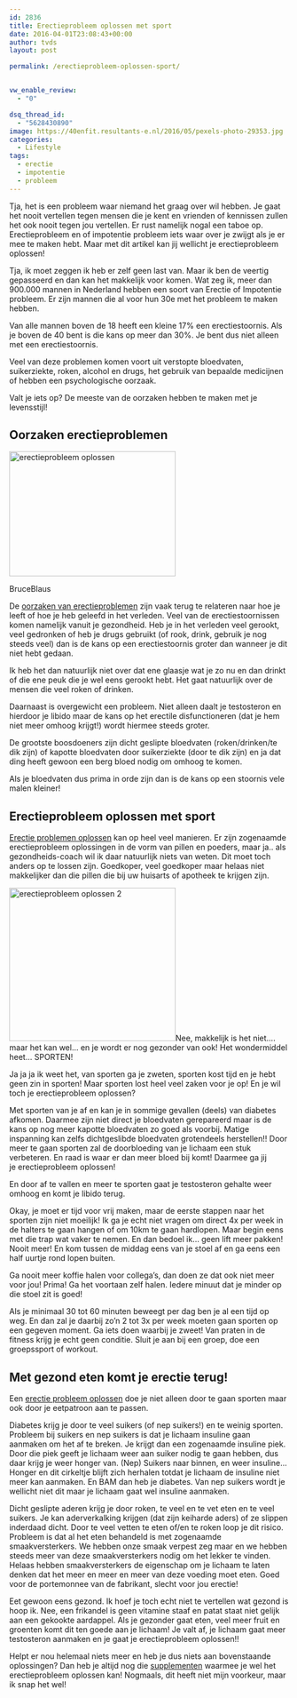 ```yaml
---
id: 2836
title: Erectieprobleem oplossen met sport
date: 2016-04-01T23:08:43+00:00
author: tvds
layout: post

permalink: /erectieprobleem-oplossen-sport/


vw_enable_review:
  - "0"

dsq_thread_id:
  - "5628430890"
image: https://40enfit.resultants-e.nl/2016/05/pexels-photo-29353.jpg
categories:
  - Lifestyle
tags:
  - erectie
  - impotentie
  - probleem
---
```

Tja, het is een probleem waar niemand het graag over wil hebben. Je gaat het nooit vertellen tegen mensen die je kent en vrienden of kennissen zullen het ook nooit tegen jou vertellen. Er rust namelijk nogal een taboe op. Erectieprobleem en of impotentie probleem iets waar over je zwijgt als je er mee te maken hebt. Maar met dit artikel kan jij wellicht je erectieprobleem oplossen!

<!--more-->

Tja, ik moet zeggen ik heb er zelf geen last van. Maar ik ben de veertig gepasseerd en dan kan het makkelijk voor komen. Wat zeg ik, meer dan 900.000 mannen in Nederland hebben een soort van Erectie of Impotentie probleem. Er zijn mannen die al voor hun 30e met het probleem te maken hebben.

Van alle mannen boven de 18 heeft een kleine 17% een erectiestoornis. Als je boven de 40 bent is die kans op meer dan 30%. Je bent dus niet alleen met een erectiestoornis.

Veel van deze problemen komen voort uit verstopte bloedvaten, suikerziekte, roken, alcohol en drugs, het gebruik van bepaalde medicijnen of hebben een psychologische oorzaak.

Valt je iets op? De meeste van de oorzaken hebben te maken met je levensstijl!

## Oorzaken erectieproblemen

<div id="attachment_2840" style="width: 300px" class="wp-caption alignleft">
  <a href="https://www.40enfit.nl/run/oorzaken-van-impotentie/"><img class="wp-image-2840 size-medium" src="https://40enfit.resultants-e.nl/2016/05/erectieprobleem-oplossen-300x225.png" alt="erectieprobleem oplossen" width="300" height="225" srcset="https://40enfit.resultants-e.nl/2016/05/erectieprobleem-oplossen-300x225.png 300w, https://40enfit.resultants-e.nl/2016/05/erectieprobleem-oplossen.png 1024w" sizes="(max-width: 300px) 100vw, 300px" /></a>
  
  <p class="wp-caption-text">
    BruceBlaus
  </p>
</div>

De <a href="https://www.40enfit.nl/run/oorzaken-van-impotentie/" rel="nofollow">oorzaken van erectieproblemen</a> zijn vaak terug te relateren naar hoe je leeft of hoe je heb geleefd in het verleden. Veel van de erectiestoornissen komen namelijk vanuit je gezondheid. Heb je in het verleden veel gerookt, veel gedronken of heb je drugs gebruikt (of rook, drink, gebruik je nog steeds veel) dan is de kans op een erectiestoornis groter dan wanneer je dit niet hebt gedaan.

Ik heb het dan natuurlijk niet over dat ene glaasje wat je zo nu en dan drinkt of die ene peuk die je wel eens gerookt hebt. Het gaat natuurlijk over de mensen die veel roken of drinken.

Daarnaast is overgewicht een probleem. Niet alleen daalt je testosteron en hierdoor je libido maar de kans op het erectile disfunctioneren (dat je hem niet meer omhoog krijgt!) wordt hiermee steeds groter.

De grootste boosdoeners zijn dicht geslipte bloedvaten (roken/drinken/te dik zijn) of kapotte bloedvaten door suikerziekte (door te dik zijn) en ja dat ding heeft gewoon een berg bloed nodig om omhoog te komen.

Als je bloedvaten dus prima in orde zijn dan is de kans op een stoornis vele malen kleiner!

## Erectieprobleem oplossen met sport

[Erectie problemen oplossen](https://www.40enfit.nl/run/impotentie-oplossen/) kan op heel veel manieren. Er zijn zogenaamde erectieprobleem oplossingen in de vorm van pillen en poeders, maar ja.. als gezondheids-coach wil ik daar natuurlijk niets van weten. Dit moet toch anders op te lossen zijn. Goedkoper, veel goedkoper maar helaas niet makkelijker dan die pillen die bij uw huisarts of apotheek te krijgen zijn.

<a href="https://www.40enfit.nl/run/oorzaken-van-impotentie/" rel="nofollow"><img class="alignright size-medium wp-image-2841" src="https://40enfit.resultants-e.nl/2016/05/erectieprobleem-oplossen-2-300x276.jpg" alt="erectieprobleem oplossen 2" width="300" height="276" srcset="https://40enfit.resultants-e.nl/2016/05/erectieprobleem-oplossen-2-300x276.jpg 300w, https://40enfit.resultants-e.nl/2016/05/erectieprobleem-oplossen-2.jpg 781w" sizes="(max-width: 300px) 100vw, 300px" /></a>Nee, makkelijk is het niet&#8230;. maar het kan wel&#8230; en je wordt er nog gezonder van ook! Het wondermiddel heet&#8230; SPORTEN!

Ja ja ja ik weet het, van sporten ga je zweten, sporten kost tijd en je hebt geen zin in sporten! Maar sporten lost heel veel zaken voor je op! En je wil toch je erectieprobleem oplossen?

Met sporten van je af en kan je in sommige gevallen (deels) van diabetes afkomen. Daarmee zijn niet direct je bloedvaten gerepareerd maar is de kans op nog meer kapotte bloedvaten zo goed als voorbij. Matige inspanning kan zelfs dichtgeslibde bloedvaten grotendeels herstellen!! Door meer te gaan sporten zal de doorbloeding van je lichaam een stuk verbeteren. En raad is waar er dan meer bloed bij komt! Daarmee ga jij je erectieprobleem oplossen!

En door af te vallen en meer te sporten gaat je testosteron gehalte weer omhoog en komt je libido terug.

Okay, je moet er tijd voor vrij maken, maar de eerste stappen naar het sporten zijn niet moeilijk! Ik ga je echt niet vragen om direct 4x per week in de halters te gaan hangen of om 10km te gaan hardlopen. Maar begin eens met die trap wat vaker te nemen. En dan bedoel ik&#8230; geen lift meer pakken! Nooit meer! En kom tussen de middag eens van je stoel af en ga eens een half uurtje rond lopen buiten.

Ga nooit meer koffie halen voor collega&#8217;s, dan doen ze dat ook niet meer voor jou! Prima! Ga het voortaan zelf halen. Iedere minuut dat je minder op die stoel zit is goed!

Als je minimaal 30 tot 60 minuten beweegt per dag ben je al een tijd op weg. En dan zal je daarbij zo&#8217;n 2 tot 3x per week moeten gaan sporten op een gegeven moment. Ga iets doen waarbij je zweet! Van praten in de fitness krijg je echt geen conditie. Sluit je aan bij een groep, doe een groepssport of workout.

## Met gezond eten komt je erectie terug!

Een <a href="https://www.40enfit.nl/run/impotentie-oplossen/" rel="nofollow">erectie probleem oplossen</a> doe je niet alleen door te gaan sporten maar ook door je eetpatroon aan te passen.

Diabetes krijg je door te veel suikers (of nep suikers!) en te weinig sporten. Probleem bij suikers en nep suikers is dat je lichaam insuline gaan aanmaken om het af te breken. Je krijgt dan een zogenaamde insuline piek. Door die piek geeft je lichaam weer aan suiker nodig te gaan hebben, dus daar krijg je weer honger van. (Nep) Suikers naar binnen, en weer insuline&#8230; Honger en dit cirkeltje blijft zich herhalen totdat je lichaam de insuline niet meer kan aanmaken. En BAM dan heb je diabetes. Van nep suikers wordt je wellicht niet dit maar je lichaam gaat wel insuline aanmaken.

Dicht geslipte aderen krijg je door roken, te veel en te vet eten en te veel suikers. Je kan aderverkalking krijgen (dat zijn keiharde aders) of ze slippen inderdaad dicht. Door te veel vetten te eten of/en te roken loop je dit risico. Probleem is dat al het eten behandeld is met zogenaamde smaakversterkers. We hebben onze smaak verpest zeg maar en we hebben steeds meer van deze smaakversterkers nodig om het lekker te vinden. Helaas hebben smaakversterkers de eigenschap om je lichaam te laten denken dat het meer en meer en meer van deze voeding moet eten. Goed voor de portemonnee van de fabrikant, slecht voor jou erectie!

Eet gewoon eens gezond. Ik hoef je toch echt niet te vertellen wat gezond is hoop ik. Nee, een frikandel is geen vitamine staaf en patat staat niet gelijk aan een gekookte aardappel. Als je gezonder gaat eten, veel meer fruit en groenten komt dit ten goede aan je lichaam! Je valt af, je lichaam gaat meer testosteron aanmaken en je gaat je erectieprobleem oplossen!!

Helpt er nou helemaal niets meer en heb je dus niets aan bovenstaande oplossingen? Dan heb je altijd nog die [supplementen](https://www.40enfit.nl/run/impotentie-oplossen/) waarmee je wel het erectieprobleem oplossen kan! Nogmaals, dit heeft niet mijn voorkeur, maar ik snap het wel!